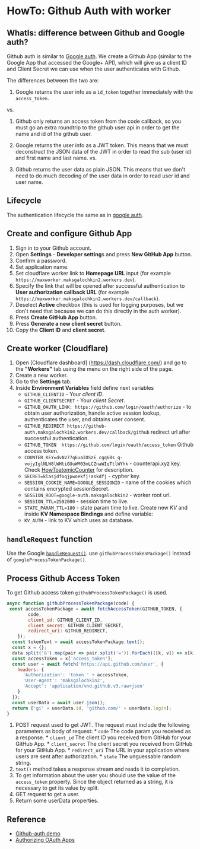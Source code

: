 # HowTo: Github Auth with worker

## WhatIs: difference between Github and Google auth?

Github auth is similar to [Google auth](HowTo_GoogleAuth.md).
We create a Github App (similar to the Google App that accessed the Google+ API), which will give us a client ID and Client Secret we can use when the user authenticates with Github.

The differences between the two are:
1. Google returns the user info as a `id_token` together immediately with the `access_token`.

vs.

1. Github only returns an access token from the code callback, so you must go an extra roundtrip to the github user api in order to get the name and id of the github user.

2. Google returns the user info as a JWT token. This means that we must deconstruct the JSON data of the JWT in order to read the sub (user id) and first name and last name.
vs.
3. Github returns the user data as plain JSON. This means that we don't need to do much decoding of the user data in order to read user id and user name.

## Lifecycle

The authentication lifecycle the same as in [google auth](HowTo_GoogleAuth.md#lifecycle).

## Create and configure Github App

1. Sign in to your Github account.
2. Open **Settings** - **Developer setting**s and press **New GitHub App** button.
3. Confirm a password.
4. Set application name.
5. Set cloudflare worker link to **Homepage URL** input (for example `https://maxworker.maksgalochkin2.workers.dev`).
6. Specify the link that will be opened after successful authentication to **User authorization callback URL** (for example `https://maxworker.maksgalochkin2.workers.dev/callback`).
7. Deselect **Active** checkbox (this is used for logging purposes, but we don't need that because we can do this directly in the auth worker).
8. Press **Create GitHub App** button.
9. Press **Generate a new client secret** button.
10. Copy the **Client ID** and **client secret**.  

## Create worker (Cloudflare)

1. Open [Cloudflare dashboard] (https://dash.cloudflare.com/) and go to the **"Workers"** tab using the menu on the right side of the page.
2. Create a new worker.
3. Go to the **Settings** tab.
4. Inside **Environment Variables** field define next variables 
   * `GITHUB_CLIENTID` - Your _client ID_. 
   * `GITHUB_CLIENTSECRET` - Your _client Secret_.
   * `GITHUB_OAUTH_LINK: https://github.com/login/oauth/authorize` - to obtain user authorization, handle active session lookup, authenticates the user, and obtains user consent.
   * `GITHUB_REDIRECT https://github-auth.maksgalochkin2.workers.dev/callback/github` redirect url after successful authentication. 
   * `GITHUB_TOKEN	https://github.com/login/oauth/access_token` Github access token. 
   * `COUNTER_KEY=dvAV77q6uaIOSzE_cgq6Bs_q-vojyIglNLW8lWHtiGUuWM03mLCZnaWIqTtlWYhk` - counterapi.xyz key. Check [HowToatomicCounter](https://github.com/orstavik/cloudflare-tutorial/blob/main/docs/2_worker_tricks/HowTo_atomicCounter.md) for description.
   * `SECRET=klasjdfoqjpwoekfj!askdfj` - cypher key.
   * `SESSION_COOKIE_NAME=GOOGLE_SESSIONID` - name of the cookies which contains encrypted sessionSecret. 
   * `SESSION_ROOT=google-auth.maksgalochkin2` - worker root url.
   * `SESSION_TTL=2592000` - session time to live.
   * `STATE_PARAM_TTL=180` - state param time to live.
 Create new _KV_ and inside **KV Namespace Bindings** and define variable:
   * `KV_AUTH` - link to KV which uses as database.
   
## `handleRequest` function

Use the Google [`handleRequest()`](HowTo_GoogleAuth.md#handlerequest-function). use `githubProcessTokenPackage()` instead of `googleProcessTokenPackage()`.

## Process Github Access Token
To get Github access token `githubProcessTokenPackage()` is used.

```javascript
async function githubProcessTokenPackage(code) {
 const accessTokenPackage = await fetchAccessToken(GITHUB_TOKEN, {                //[1]
        code,
        client_id: GITHUB_CLIENT_ID,
        client_secret: GITHUB_CLIENT_SECRET,
        redirect_uri: GITHUB_REDIRECT,
    });
  const tokenText = await accessTokenPackage.text();                              //[2]
  const x = {};
  data.split('&').map(pair => pair.split('=')).forEach(([k, v]) => x[k] = v);
  const accessToken = x['access_token'];                                          //[3]
  const user = await fetch('https://api.github.com/user', {                       //[4]
    headers: {
      'Authorization': 'token ' + accessToken,
      'User-Agent': 'maksgalochkin2',
      'Accept': 'application/vnd.github.v3.raw+json'
    }
  });
  const userData = await user.json();
  return ['gi' + userData.id, 'github.com/' + userData.login];                    //[5]
}
```
  1. POST request used to get JWT. The request must include the following parameters as body of request:
    * `code` The code param you received as a response.
    * `client_id` The client ID you received from GitHub for your GitHub App.
    * `client_secret` The client secret you received from GitHub for your GitHub App.
    * `redirect_uri` The URL in your application where users are sent after authorization.
    * `state` The unguessable random string.
  2. `text()` method takes a response stream and reads it to completion.  
  3. To get information about the user you should use the value of the `access_token` property. Since the object returned as a string, it is necessary to get its value by split.
  4. GET request to get a user.
  5. Return some userData properties.
 
## Reference
* [Github-auth demo](https://github-auth.maksgalochkin2.workers.dev/login/github)
* [Authorizing OAuth Apps](https://developer.github.com/apps/building-oauth-apps/authorizing-oauth-apps/)
